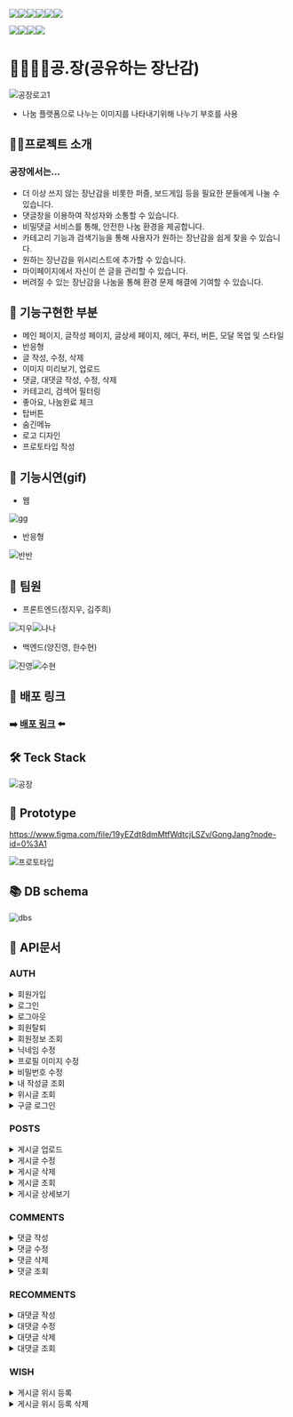 <img src="https://img.shields.io/badge/javascript-F7DF1E?style=for-the-badge&logo=javascript&logoColor=black"><img src="https://img.shields.io/badge/react-61DAFB?style=for-the-badge&logo=react&logoColor=black"><img src="https://img.shields.io/badge/html-E34F26?style=for-the-badge&logo=html5&logoColor=white"><img src="https://img.shields.io/badge/styled components-DB7093?style=for-the-badge&logo=styled-components&logoColor=white"><img src="https://img.shields.io/badge/Redux toolkit-764ABC?style=for-the-badge&logo=Redux&logoColor=white"><img src="https://img.shields.io/badge/React Router-CA4245?style=for-the-badge&logo=React Router&logoColor=black">

<img src="https://img.shields.io/badge/Node.js-339933?style=for-the-badge&logo=Node.js&logoColor=white"><img src="https://img.shields.io/badge/Express-000000?style=for-the-badge&logo=Express&logoColor=white"><img src="https://img.shields.io/badge/MySQL-4479A1?style=for-the-badge&logo=MySQL&logoColor=white"><img src="https://img.shields.io/badge/Sequelize-52B0E7?style=for-the-badge&logo=Sequelize&logoColor=white">





# 🧍‍♀️🧩🧍공.장(공유하는 장난감)

![공장로고1](https://user-images.githubusercontent.com/74355328/146729939-8e269ec5-1cca-405c-ab87-65d2c23d01c4.png)
- 나눔 플랫폼으로 나누는 이미지를 나타내기위해 나누기 부호를 사용

## 💁‍♀️프로젝트 소개

### 공장에서는...
 * 더 이상 쓰지 않는 장난감을 비롯한 퍼즐, 보드게임 등을 필요한 분들에게 나눌 수 있습니다.
 * 댓글창을 이용하여 작성자와 소통할 수 있습니다.
 * 비밀댓글 서비스를 통해, 안전한 나눔 환경을 제공합니다.
 * 카테고리 기능과 검색기능을 통해 사용자가 원하는 장난감을 쉽게 찾을 수 있습니다.
 * 원하는 장난감을 위시리스트에 추가할 수 있습니다.
 * 마이페이지에서 자신이 쓴 글을 관리할 수 있습니다.
 * 버려질 수 있는 장난감을 나눔을 통해 환경 문제 해결에 기여할 수 있습니다.


## 🌟 기능구현한 부분
 * 메인 페이지, 글작성 페이지, 글상세 페이지, 헤더, 푸터, 버튼, 모달 목업 및 스타일
 * 반응형
 * 글 작성, 수정, 삭제
 * 이미지 미리보기, 업로드
 * 댓글, 대댓글 작성, 수정, 삭제
 * 카테고리, 검색어 필터링
 * 좋아요, 나눔완료 체크
 * 탑버튼
 * 숨긴메뉴
 * 로고 디자인
 * 프로토타입 작성

## 🎥 기능시연(gif)
 * 웹 
 
 ![gg](https://user-images.githubusercontent.com/74355328/147360903-3f43aa5d-1248-4187-b196-0610fdd4f794.gif)
 
 * 반응형
 
 ![반반](https://user-images.githubusercontent.com/74355328/146855859-a7e073dd-04e5-4bdb-ab9c-e17f43e8de68.gif)

## 👫 팀원
 * 프론트엔드(정지우, 김주희)
 
![지우](https://user-images.githubusercontent.com/74355328/146856492-c48274c2-b73f-4fb8-9e23-6601e4c84b78.png)![나나](https://user-images.githubusercontent.com/74355328/146856489-17003cff-d4d0-47c5-a1ea-a4b3ce8bb8d5.png)


 * 백엔드(양진영, 한수현)

![진영](https://user-images.githubusercontent.com/74355328/146856483-609c2f0c-c936-493a-9edd-f0918ea610f3.png)![수현](https://user-images.githubusercontent.com/74355328/146856481-cc532e4a-d5ac-44f7-8fd8-dd6b283a6b74.png)

 
## 🔗 배포 링크
### ➡️ [배포 링크](https://gongjang.tk) ⬅️

## 🛠 Teck Stack

![공장](https://user-images.githubusercontent.com/85781627/143372482-fa3e7b78-7e3c-4744-ac53-1300dd771357.png)

## 🎨 Prototype
https://www.figma.com/file/19yEZdt8dmMtfWdtcjLSZv/GongJang?node-id=0%3A1

![프로토타입](https://user-images.githubusercontent.com/74355328/146857938-a1f15470-4420-457a-ba16-dc6f98452bdf.png)

## 📚 DB schema 

![dbs](https://user-images.githubusercontent.com/74355328/146859634-4b010797-81cf-4340-9459-ec4cad43ecff.png)

## 📡 API문서

### AUTH
<div>
<details>
<summary>회원가입</summary>
<div markdown="1"> 

![auth1](https://user-images.githubusercontent.com/85781627/146735981-a3469b0b-e9a1-4f66-bd7a-503d7437f0f1.jpg)

</div>
</details>
<div>
<details>
<summary>로그인</summary>
<div markdown="1"> 

![authLog-in](https://user-images.githubusercontent.com/85781627/146736757-aa3ca2a1-d59e-405b-ac2b-98b515fb56a6.jpg)

</div>
</details>
<div>
<details>
<summary>로그아웃</summary>
<div markdown="1"> 

![로그아웃](https://user-images.githubusercontent.com/85781627/146737374-9b81d73e-8e56-4ea7-a7e6-a8232520b9d0.jpg)

</div>
</details>
<div>
<details>
<summary>회원탈퇴</summary>
<div markdown="1"> 

![회원탈퇴](https://user-images.githubusercontent.com/85781627/146737904-03fe13f8-1d35-4ea1-bd61-79e1c8f8dec9.jpg)

</div>
</details>
<div>
<details>
<summary>회원정보 조회</summary>
<div markdown="1"> 

![회원정보조회](https://user-images.githubusercontent.com/85781627/146737902-99b33b9b-7a3f-4780-b52b-ff2198912ebc.jpg)

</div>
</details>
<div>
<details>
<summary>닉네임 수정</summary>
<div markdown="1"> 

![닉네임수정](https://user-images.githubusercontent.com/85781627/146737894-4a1c0a90-29b3-4e01-9ea4-19eeac925f73.jpg)

</div>
</details>
<div>
<details>
<summary>프로필 이미지 수정</summary>
<div markdown="1"> 

![프로필수정](https://user-images.githubusercontent.com/85781627/146738228-12bfe9ea-9827-4101-b6d7-ffc24a116476.jpg)

</div>
</details>
<div>
<details>
<summary>비밀번호 수정</summary>
<div markdown="1"> 

![비밀번호수정](https://user-images.githubusercontent.com/85781627/146737897-9514ff3e-01e4-41d1-9586-89c6adc1eeeb.jpg)

</div>
</details>
<div>
<details>
<summary>내 작성글 조회</summary>
<div markdown="1"> 

![작성글조회](https://user-images.githubusercontent.com/85781627/146737901-e7a6f4f9-f97d-4089-bc04-d1bd89850083.jpg)

</div>
</details>
<div>
<details>
<summary>위시글 조회</summary>
<div markdown="1"> 

![위시글조회](https://user-images.githubusercontent.com/85781627/146737898-73133815-c932-4271-a60d-0dcc1db60b19.jpg)

</div>
</details>
<div>
<details>
<summary>구글 로그인</summary>
<div markdown="1"> 

![구글로그인](https://user-images.githubusercontent.com/85781627/146737892-14d77c64-8724-4471-a205-cafb8f2f6c2c.jpg)

</div>
</details>



### POSTS

<div>
<details>
<summary>게시글 업로드</summary>
<div markdown="1"> 

![게시글업로드](https://user-images.githubusercontent.com/85781627/146740489-8c1915cd-e976-4926-b2c5-a67b7ae78a6f.jpg)

</div>
</details>

<div>
<details>
<summary>게시글 수정</summary>
<div markdown="1"> 

![게시글수정](https://user-images.githubusercontent.com/85781627/146740485-c596ecf0-0118-4afe-bab5-f11a50802adf.jpg)

</div>
</details>

<div>
<details>
<summary>게시글 삭제</summary>
<div markdown="1"> 

![게시글삭제](https://user-images.githubusercontent.com/85781627/146740484-17ec29ba-01d6-4aab-9c47-47d76e9be06a.jpg)

</div>
</details>

<div>
<details>
<summary>게시글 조회</summary>
<div markdown="1"> 

![게시글조회](https://user-images.githubusercontent.com/85781627/146740496-144c0678-bdb4-4209-9500-c05b3a17beb2.jpg)

</div>
</details>

<div>
<details>
<summary>게시글 상세보기</summary>
<div markdown="1"> 

![게시글상세보기](https://user-images.githubusercontent.com/85781627/146741208-52981418-8d15-4e49-a90d-429bd4a913f0.jpg)

</div>
</details>


### COMMENTS

<div>
<details>
<summary>댓글 작성</summary>
<div markdown="1"> 

![댓글작성](https://user-images.githubusercontent.com/85781627/146742917-90366e9a-8344-4fae-9270-6dd894e2e9e6.jpg)

</div>
</details>

<div>
<details>
<summary>댓글 수정</summary>
<div markdown="1"> 

![댓글수정](https://user-images.githubusercontent.com/85781627/146742914-1c47de23-ee87-4c29-bc84-640b32a5acb9.jpg)

</div>
</details>

<div>
<details>
<summary>댓글 삭제</summary>
<div markdown="1"> 

![댓글삭제](https://user-images.githubusercontent.com/85781627/146742907-f0044f01-93ed-4681-9a19-8ad68cfb82f2.jpg)

</div>
</details>

<div>
<details>
<summary>댓글 조회</summary>
<div markdown="1"> 

![댓글조회](https://user-images.githubusercontent.com/85781627/146742919-057f0e66-3f89-4107-9f23-b809a416ab0c.jpg)

</div>
</details>

### RECOMMENTS

<div>
<details>
<summary>대댓글 작성</summary>
<div markdown="1"> 

![대댓글작성](https://user-images.githubusercontent.com/85781627/146743416-f5f8e7c7-7dfa-4b01-91f1-9ae113e99126.jpg)

</div>
</details>

<div>
<details>
<summary>대댓글 수정</summary>
<div markdown="1"> 

![대댓글수정](https://user-images.githubusercontent.com/85781627/146743413-05a412a2-33ef-47bd-9d89-8ab20af15a5e.jpg)

</div>
</details>

<div>
<details>
<summary>대댓글 삭제</summary>
<div markdown="1"> 

![대댓글삭제](https://user-images.githubusercontent.com/85781627/146743410-c68f221b-82ea-4c70-be97-c51d5bfa3099.jpg)

</div>
</details>

<div>
<details>
<summary>대댓글 조회</summary>
<div markdown="1"> 

![대댓글조회](https://user-images.githubusercontent.com/85781627/146743418-ad81b3ea-3454-41d5-ade4-5d367acd53a5.jpg)

</div>
</details>

### WISH

<div>
<details>
<summary>게시글 위시 등록</summary>
<div markdown="1"> 

![게시글위시등록](https://user-images.githubusercontent.com/85781627/146740492-767a4ceb-aadb-44f4-9f9c-132698c2b4a0.jpg)

</div>
</details>

<div>
<details>
<summary>게시글 위시 등록 삭제</summary>
<div markdown="1"> 

![게시글위시등록삭제](https://user-images.githubusercontent.com/85781627/146743601-a5145916-c8ca-47ee-ab3c-9fe10271986a.jpg)

</div>
</details>

